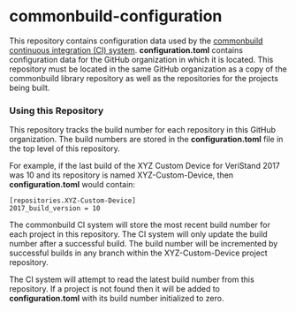 # commonbuild-configuration
This repository contains configuration data used by the [commonbuild continuous integration (CI) system](https://github.com/ni-veristand-cds/commonbuild). **configuration.toml** contains configuration data for the GitHub organization in which it is located. This repository must be located in the same GitHub organization as a copy of the commonbuild library repository as well as the repositories for the projects being built. 
### Using this Repository
This repository tracks the build number for each repository in this GitHub organization. The build numbers are stored in the **configuration.toml** file in the top level of this repository. 

For example, if the last build of the XYZ Custom Device for VeriStand 2017 was 10 and its repository is named XYZ-Custom-Device, then **configuration.toml** would contain:

    [repositories.XYZ-Custom-Device]
    2017_build_version = 10


The commonbuild CI system will store the most recent build number for each project in this repository. The CI system will only update the build number after a successful build. The build number will be incremented by successful builds in any branch within the XYZ-Custom-Device project repository.

The CI system will attempt to read the latest build number from this repository. If a project is not found then it will be added to **configuration.toml** with its build number initialized to zero. 
